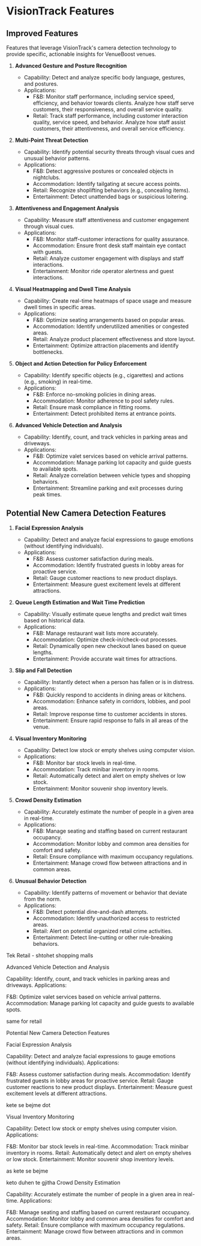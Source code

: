 # VisionTrack Features

## Improved Features

Features that leverage VisionTrack's camera detection technology to provide specific, actionable insights for VenueBoost venues.

1. **Advanced Gesture and Posture Recognition**
    - Capability: Detect and analyze specific body language, gestures, and postures.
    - Applications:
        - F&B: Monitor staff performance, including service speed, efficiency, and behavior towards clients. Analyze how staff serve customers, their responsiveness, and overall service quality.
        - Retail: Track staff performance, including customer interaction quality, service speed, and behavior. Analyze how staff assist customers, their attentiveness, and overall service efficiency.
       
2. **Multi-Point Threat Detection**
    - Capability: Identify potential security threats through visual cues and unusual behavior patterns.
    - Applications:
        - F&B: Detect aggressive postures or concealed objects in nightclubs.
        - Accommodation: Identify tailgating at secure access points.
        - Retail: Recognize shoplifting behaviors (e.g., concealing items).
        - Entertainment: Detect unattended bags or suspicious loitering.

3. **Attentiveness and Engagement Analysis**
    - Capability: Measure staff attentiveness and customer engagement through visual cues.
    - Applications:
        - F&B: Monitor staff-customer interactions for quality assurance.
        - Accommodation: Ensure front desk staff maintain eye contact with guests.
        - Retail: Analyze customer engagement with displays and staff interactions.
        - Entertainment: Monitor ride operator alertness and guest interactions.

4. **Visual Heatmapping and Dwell Time Analysis**
    - Capability: Create real-time heatmaps of space usage and measure dwell times in specific areas.
    - Applications:
        - F&B: Optimize seating arrangements based on popular areas.
        - Accommodation: Identify underutilized amenities or congested areas.
        - Retail: Analyze product placement effectiveness and store layout.
        - Entertainment: Optimize attraction placements and identify bottlenecks.

5. **Object and Action Detection for Policy Enforcement**
    - Capability: Identify specific objects (e.g., cigarettes) and actions (e.g., smoking) in real-time.
    - Applications:
        - F&B: Enforce no-smoking policies in dining areas.
        - Accommodation: Monitor adherence to pool safety rules.
        - Retail: Ensure mask compliance in fitting rooms.
        - Entertainment: Detect prohibited items at entrance points.

6. **Advanced Vehicle Detection and Analysis**
    - Capability: Identify, count, and track vehicles in parking areas and driveways.
    - Applications:
        - F&B: Optimize valet services based on vehicle arrival patterns.
        - Accommodation: Manage parking lot capacity and guide guests to available spots.
        - Retail: Analyze correlation between vehicle types and shopping behaviors.
        - Entertainment: Streamline parking and exit processes during peak times.

## Potential New Camera Detection Features

1. **Facial Expression Analysis**
    - Capability: Detect and analyze facial expressions to gauge emotions (without identifying individuals).
    - Applications:
        - F&B: Assess customer satisfaction during meals.
        - Accommodation: Identify frustrated guests in lobby areas for proactive service.
        - Retail: Gauge customer reactions to new product displays.
        - Entertainment: Measure guest excitement levels at different attractions.

2. **Queue Length Estimation and Wait Time Prediction**
    - Capability: Visually estimate queue lengths and predict wait times based on historical data.
    - Applications:
        - F&B: Manage restaurant wait lists more accurately.
        - Accommodation: Optimize check-in/check-out processes.
        - Retail: Dynamically open new checkout lanes based on queue lengths.
        - Entertainment: Provide accurate wait times for attractions.

3. **Slip and Fall Detection**
    - Capability: Instantly detect when a person has fallen or is in distress.
    - Applications:
        - F&B: Quickly respond to accidents in dining areas or kitchens.
        - Accommodation: Enhance safety in corridors, lobbies, and pool areas.
        - Retail: Improve response time to customer accidents in stores.
        - Entertainment: Ensure rapid response to falls in all areas of the venue.

4. **Visual Inventory Monitoring**
    - Capability: Detect low stock or empty shelves using computer vision.
    - Applications:
        - F&B: Monitor bar stock levels in real-time.
        - Accommodation: Track minibar inventory in rooms.
        - Retail: Automatically detect and alert on empty shelves or low stock.
        - Entertainment: Monitor souvenir shop inventory levels.

5. **Crowd Density Estimation**
    - Capability: Accurately estimate the number of people in a given area in real-time.
    - Applications:
        - F&B: Manage seating and staffing based on current restaurant occupancy.
        - Accommodation: Monitor lobby and common area densities for comfort and safety.
        - Retail: Ensure compliance with maximum occupancy regulations.
        - Entertainment: Manage crowd flow between attractions and in common areas.

6. **Unusual Behavior Detection**
    - Capability: Identify patterns of movement or behavior that deviate from the norm.
    - Applications:
        - F&B: Detect potential dine-and-dash attempts.
        - Accommodation: Identify unauthorized access to restricted areas.
        - Retail: Alert on potential organized retail crime activities.
        - Entertainment: Detect line-cutting or other rule-breaking behaviors.


Tek Retail - shtohet shopping malls

Advanced Vehicle Detection and Analysis

Capability: Identify, count, and track vehicles in parking areas and driveways.
Applications:

F&B: Optimize valet services based on vehicle arrival patterns.
Accommodation: Manage parking lot capacity and guide guests to available spots.

same for retail

Potential New Camera Detection Features

Facial Expression Analysis

Capability: Detect and analyze facial expressions to gauge emotions (without identifying individuals).
Applications:

F&B: Assess customer satisfaction during meals.
Accommodation: Identify frustrated guests in lobby areas for proactive service.
Retail: Gauge customer reactions to new product displays.
Entertainment: Measure guest excitement levels at different attractions.

kete se bejme dot


Visual Inventory Monitoring

Capability: Detect low stock or empty shelves using computer vision.
Applications:

F&B: Monitor bar stock levels in real-time.
Accommodation: Track minibar inventory in rooms.
Retail: Automatically detect and alert on empty shelves or low stock.
Entertainment: Monitor souvenir shop inventory levels.

as kete se bejme

keto duhen te gjitha
Crowd Density Estimation

Capability: Accurately estimate the number of people in a given area in real-time.
Applications:

F&B: Manage seating and staffing based on current restaurant occupancy.
Accommodation: Monitor lobby and common area densities for comfort and safety.
Retail: Ensure compliance with maximum occupancy regulations.
Entertainment: Manage crowd flow between attractions and in common areas.
